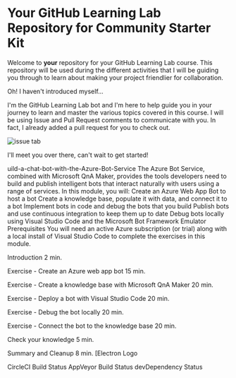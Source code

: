 # Your GitHub Learning Lab Repository for Community Starter Kit

Welcome to **your** repository for your GitHub Learning Lab course. This repository will be used during the different activities that I will be guiding you through to learn about making your project friendlier for collaboration.

Oh! I haven't introduced myself...

I'm the GitHub Learning Lab bot and I'm here to help guide you in your journey to learn and master the various topics covered in this course. I will be using Issue and Pull Request comments to communicate with you. In fact, I already added a pull request for you to check out.

![issue tab](https://lab.github.com/public/images/issue_tab.png)

I'll meet you over there, can't wait to get started!

uild-a-chat-bot-with-the-Azure-Bot-Service
The Azure Bot Service, combined with Microsoft QnA Maker, provides the tools developers need to build and publish intelligent bots that interact naturally with users using a range of services. In this module, you will: Create an Azure Web App Bot to host a bot Create a knowledge base, populate it with data, and connect it to a bot Implement bots in code and debug the bots that you build Publish bots and use continuous integration to keep them up to date Debug bots locally using Visual Studio Code and the Microsoft Bot Framework Emulator Prerequisites You will need an active Azure subscription (or trial) along with a local install of Visual Studio Code to complete the exercises in this module.

Introduction
2 min.

Exercise - Create an Azure web app bot
15 min.

Exercise - Create a knowledge base with Microsoft QnA Maker
20 min.

Exercise - Deploy a bot with Visual Studio Code
20 min.

Exercise - Debug the bot locally
20 min.

Exercise - Connect the bot to the knowledge base
20 min.

Check your knowledge
5 min.

Summary and Cleanup
8 min. [Electron Logo

CircleCI Build Status AppVeyor Build Status devDependency Status
